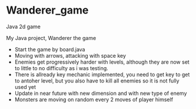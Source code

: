 # Wanderer_game
Java 2d game

My Java project, Wanderer the game
- Start the game by board.java
- Moving with arrows, attacking with space key
- Enemies get progressively harder with levels, although they are now set to little to no difficulty as i was testing.
- There is allready key mechanic implemented, you need to get key to get to antoher level, but you also have to kill all enemies so it is not fully used yet
- Update in near future with new dimension and with new type of enemy
- Monsters are moving on random every 2 moves of player himself
